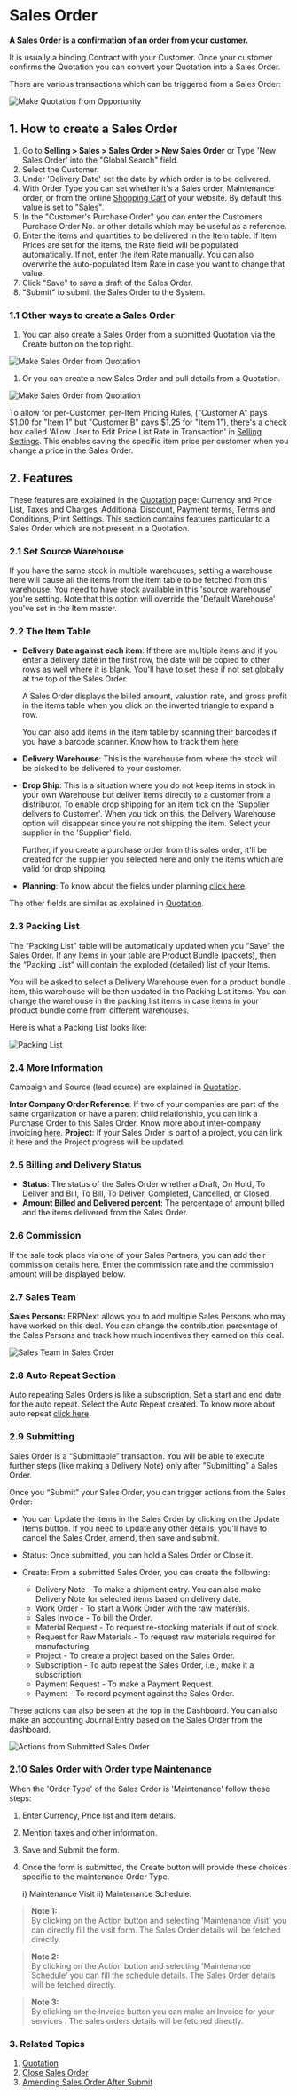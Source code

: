 <!-- add-breadcrumbs -->
# Sales Order

**A Sales Order is a confirmation of an order from your customer.**

It is usually a binding Contract with your Customer. Once your customer confirms the Quotation you can convert your Quotation into a Sales Order.

There are various transactions which can be triggered from a Sales Order:

<img class="screenshot" alt="Make Quotation from Opportunity" src="{{docs_base_url}}/assets/img/selling/selling-flow-so.png">

## 1. How to create a Sales Order
1. Go to **Selling > Sales > Sales Order > New Sales Order** or Type 'New Sales Order' into the "Global Search" field.
1. Select the Customer.
1. Under 'Delivery Date' set the date by which order is to be delivered.
1. With Order Type you can set whether it's a Sales order, Maintenance order, or from the online [Shopping Cart](/docs/user/manual/en/website/shopping-cart) of your website. By default this value is set to "Sales".
1. In the "Customer's Purchase Order" you can enter the Customers Purchase Order No. or other details which may be useful as a reference.
1. Enter the items and quantities to be delivered in the Item table. If Item Prices are set for the items, the Rate field will be populated automatically. If not, enter the item Rate manually. You can also overwrite the auto-populated Item Rate in case you want to change that value.
1. Click "Save" to save a draft of the Sales Order.
1. "Submit" to submit the Sales Order to the System.

### 1.1 Other ways to create a Sales Order
1. You can also create a Sales Order from a submitted Quotation via the Create button on the top right.

  <img class="screenshot" alt="Make Sales Order from Quotation" src="{{docs_base_url}}/assets/img/selling/make-SO-from-quote.png">

1. Or you can create a new Sales Order and pull details from a Quotation.

  <img class="screenshot" alt="Make Sales Order from Quotation" src="{{docs_base_url}}/assets/img/selling/so-from-quote.gif">

To allow for per-Customer, per-Item Pricing Rules, ("Customer A" pays $1.00 for "Item 1" but "Customer B" pays $1.25 for "Item 1"), there's a check box called 'Allow User to Edit Price List Rate in Transaction' in [Selling Settings](/docs/user/manual/en/selling/selling-settings). This enables saving the specific item price per customer when you change a price in the Sales Order.

## 2. Features
These features are explained in the [Quotation](/docs/user/manual/en/selling/quotation) page: Currency and Price List, Taxes and Charges, Additional Discount, Payment terms, Terms and Conditions, Print Settings. This section contains features particular to a Sales Order which are not present in a Quotation.

### 2.1 Set Source Warehouse
If you have the same stock in multiple warehouses, setting a warehouse here will cause all the items from the item table to be fetched from this warehouse. You need to have stock available in this 'source warehouse' you're setting. Note that this option will override the 'Default Warehouse' you've set in the Item master.

### 2.2 The Item Table
* **Delivery Date against each item**: If there are multiple items and if you enter a delivery date in the first row, the date will be copied to other rows as well where it is blank. You'll have to set these if not set globally at the top of the Sales Order.
  
    A Sales Order displays the billed amount, valuation rate, and gross profit in the items table when you click on the inverted triangle to expand a row. 

    You can also add items in the item table by scanning their barcodes if you have a barcode scanner. Know how to track them [here](/docs/user/manual/en/stock/articles/track-items-using-barcode)

* **Delivery Warehouse**: This is the warehouse from where the stock will be picked to be delivered to your customer.

* **Drop Ship**: This is a situation where you do not keep items in stock in your own Warehouse but deliver items directly to a customer from a distributor. To enable drop shipping for an item tick on the 'Supplier delivers to Customer'. When you tick on this, the Delivery Warehouse option will disappear since you're not shipping the item. Select your supplier in the 'Supplier' field.

    Further, if you create a purchase order from this sales order, it'll be created for the supplier you selected here and only the items which are valid for drop shipping.

* **Planning**: To know about the fields under planning [click here](/docs/user/manual/en/stock/projected-quantity).

The other fields are similar as explained in [Quotation](/docs/user/manual/en/selling/quotation).

### 2.3 Packing List

The “Packing List” table will be automatically updated when you “Save” the Sales Order. If any Items in your table are Product Bundle (packets), then the “Packing List” will contain the exploded (detailed) list of your Items.

You will be asked to select a Delivery Warehouse even for a product bundle item, this warehouse will be then updated in the Packing List items. You can change the warehouse in the packing list items in case items in your product bundle come from different warehouses.

Here is what a Packing List looks like:

<img class="screenshot" alt="Packing List" src="{{docs_base_url}}/assets/img/selling/so-packing-list.png">

### 2.4 More Information
Campaign and Source (lead source) are explained in [Quotation](/docs/user/manual/en/selling/quotation).

**Inter Company Order Reference**: If two of your companies are part of the same organization or have a parent child relationship, you can link a Purchase Order to this Sales Order. Know more about inter-company invoicing [here](/docs/user/manual/en/accounts/inter-company-invoices).
**Project**: If your Sales Order is part of a project, you can link it here and the Project progress will be updated.

### 2.5 Billing and Delivery Status

* **Status**: The status of the Sales Order whether a Draft, On Hold, To Deliver and Bill, To Bill, To Deliver, Completed, Cancelled, or Closed.
* **Amount Billed and Delivered percent**: The percentage of amount billed and the items delivered from the Sales Order.

### 2.6 Commission
If the sale took place via one of your Sales Partners, you can add their commission details here. Enter the commission rate and the commission amount will be displayed below.

### 2.7 Sales Team
**Sales Persons:** ERPNext allows you to add multiple Sales Persons who may have worked on this deal. You can change the contribution percentage of the Sales Persons and track how much incentives they earned on this deal.

<img class="screenshot" alt="Sales Team in Sales Order" src="{{docs_base_url}}/assets/img/selling/so-sales-team.png">

### 2.8 Auto Repeat Section
Auto repeating Sales Orders is like a subscription. Set a start and end date for the auto repeat. Select the Auto Repeat created. To know more about auto repeat [click here](/docs/user/manual/en/accounts/auto_repeat).

### 2.9 Submitting
Sales Order is a “Submittable” transaction. You will be able to execute further steps (like making a Delivery Note) only after “Submitting” a Sales Order.

Once you “Submit” your Sales Order, you can trigger actions from the Sales Order:

* You can Update the items in the Sales Order by clicking on the Update Items button. If you need to update any other details, you'll have to cancel the Sales Order, amend, then save and submit.

* Status: Once submitted, you can hold a Sales Order or Close it.

* Create: From a submitted Sales Order, you can create the following:

    * Delivery Note - To make a shipment entry. You can also make Delivery Note for selected items based on delivery date.
    * Work Order - To start a Work Order with the raw materials.
    * Sales Invoice - To bill the Order.
    * Material Request - To request re-stocking materials if out of stock.
    * Request for Raw Materials - To request raw materials required for manufacturing.
    * Project - To create a project based on the Sales Order.
    * Subscription - To auto repeat the Sales Order, i.e., make it a subscription.
    * Payment Request - To make a Payment Request.
    * Payment - To record payment against the Sales Order.

These actions can also be seen at the top in the Dashboard. You can also make an accounting Journal Entry based on the Sales Order from the dashboard.

<img class="screenshot" alt="Actions from Submitted Sales Order" src="{{docs_base_url}}/assets/img/selling/submit-so.png">


### 2.10 Sales Order with Order type Maintenance

When the 'Order Type' of the Sales Order is 'Maintenance' follow these steps:

1. Enter Currency, Price list and Item details.
2. Mention taxes and other information.
3. Save and Submit the form.
4. Once the form is submitted, the Create button will provide these choices specific to the maintenance Order Type.

    i) Maintenance Visit ii) Maintenance Schedule.


> **Note 1:**   
By clicking on the Action button and selecting 'Maintenance Visit' you can directly fill the visit form. The Sales Order details will be fetched directly.    

> **Note 2:**    
By clicking on the Action button and selecting 'Maintenance Schedule' you can fill the schedule details. The Sales Order details will be fetched directly.

> **Note 3:**    
By clicking on the Invoice button you can make an Invoice for your
services . The sales orders details will be fetched directly.

### 3. Related Topics
1. [Quotation](/docs/user/manual/en/selling/quotation)
1. [Close Sales Order](/docs/user/manual/en/selling/articles/close-sales-order)
1. [Amending Sales Order After Submit](/docs/user/manual/en/selling/articles/amending-sales-order-after-submit)
